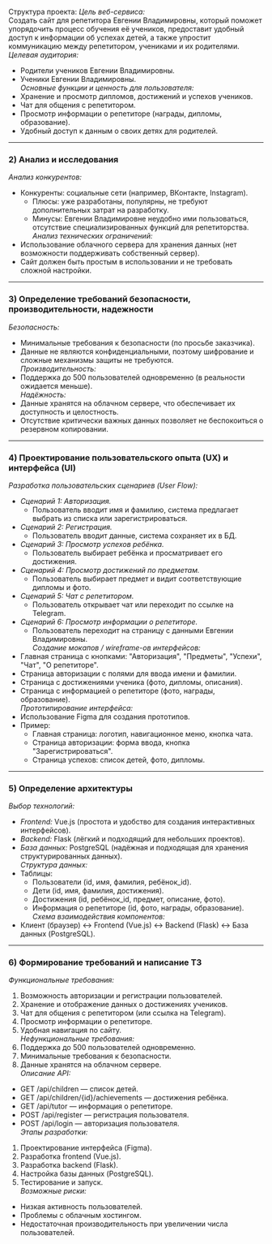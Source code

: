 Структура проекта:
*Цель веб-сервиса:*  
Создать сайт для репетитора Евгении Владимировны, который поможет упорядочить процесс обучения её учеников, предоставит удобный доступ к информации об успехах детей, а также упростит коммуникацию между репетитором, учениками и их родителями.
*Целевая аудитория:*  
- Родители учеников Евгении Владимировны.  
- Ученики Евгении Владимировны.  
*Основные функции и ценность для пользователя:*  
- Хранение и просмотр дипломов, достижений и успехов учеников.  
- Чат для общения с репетитором.  
- Просмотр информации о репетиторе (награды, дипломы, образование).  
- Удобный доступ к данным о своих детях для родителей.  
---
### 2) Анализ и исследования
*Анализ конкурентов:*  
- Конкуренты: социальные сети (например, ВКонтакте, Instagram).  
  - Плюсы: уже разработаны, популярны, не требуют дополнительных затрат на разработку.  
  - Минусы: Евгении Владимировне неудобно ими пользоваться, отсутствие специализированных функций для репетиторства.  
*Анализ технических ограничений:*  
- Использование облачного сервера для хранения данных (нет возможности поддерживать собственный сервер).  
- Сайт должен быть простым в использовании и не требовать сложной настройки.  
---
### 3) Определение требований безопасности, производительности, надежности
*Безопасность:*  
- Минимальные требования к безопасности (по просьбе заказчика).  
- Данные не являются конфиденциальными, поэтому шифрование и сложные механизмы защиты не требуются.  
*Производительность:*  
- Поддержка до 500 пользователей одновременно (в реальности ожидается меньше).  
*Надёжность:*  
- Данные хранятся на облачном сервере, что обеспечивает их доступность и целостность.  
- Отсутствие критически важных данных позволяет не беспокоиться о резервном копировании.  
---
### 4) Проектирование пользовательского опыта (UX) и интерфейса (UI)
*Разработка пользовательских сценариев (User Flow):*  
- *Сценарий 1: Авторизация.*  
  - Пользователь вводит имя и фамилию, система предлагает выбрать из списка или зарегистрироваться.  
- *Сценарий 2: Регистрация.*  
  - Пользователь вводит данные, система сохраняет их в БД.  
- *Сценарий 3: Просмотр успехов ребёнка.*  
  - Пользователь выбирает ребёнка и просматривает его достижения.  
- *Сценарий 4: Просмотр достижений по предметам.*  
  - Пользователь выбирает предмет и видит соответствующие дипломы и фото.  
- *Сценарий 5: Чат с репетитором.*  
  - Пользователь открывает чат или переходит по ссылке на Telegram.  
- *Сценарий 6: Просмотр информации о репетиторе.*  
  - Пользователь переходит на страницу с данными Евгении Владимировны.  
*Создание мокапов / wireframe-ов интерфейсов:*  
- Главная страница с кнопками: "Авторизация", "Предметы", "Успехи", "Чат", "О репетиторе".  
- Страница авторизации с полями для ввода имени и фамилии.  
- Страница с достижениями ученика (фото, дипломы, описания).  
- Страница с информацией о репетиторе (фото, награды, образование).  
*Прототипирование интерфейса:*  
- Использование Figma для создания прототипов.  
- Пример:  
  - Главная страница: логотип, навигационное меню, кнопка чата.  
  - Страница авторизации: форма ввода, кнопка "Зарегистрироваться".  
  - Страница успехов: список детей, фото, дипломы.  
---
### 5) Определение архитектуры
*Выбор технологий:*  
- *Frontend:* Vue.js (простота и удобство для создания интерактивных интерфейсов).  
- *Backend:* Flask (лёгкий и подходящий для небольших проектов).  
- *База данных:* PostgreSQL (надёжная и подходящая для хранения структурированных данных).  
*Структура данных:*  
- Таблицы:  
  - Пользователи (id, имя, фамилия, ребёнок_id).  
  - Дети (id, имя, фамилия, достижения).  
  - Достижения (id, ребёнок_id, предмет, описание, фото).  
  - Информация о репетиторе (id, фото, награды, образование).  
*Схема взаимодействия компонентов:*  
- Клиент (браузер) ↔ Frontend (Vue.js) ↔ Backend (Flask) ↔ База данных (PostgreSQL).  
---
### 6) Формирование требований и написание ТЗ
*Функциональные требования:*  
1. Возможность авторизации и регистрации пользователей.  
2. Хранение и отображение данных о достижениях учеников.  
3. Чат для общения с репетитором (или ссылка на Telegram).  
4. Просмотр информации о репетиторе.  
5. Удобная навигация по сайту.  
*Нефункциональные требования:*  
1. Поддержка до 500 пользователей одновременно.  
2. Минимальные требования к безопасности.  
3. Данные хранятся на облачном сервере.  
*Описание API:*  
- GET /api/children — список детей.  
- GET /api/children/{id}/achievements — достижения ребёнка.  
- GET /api/tutor — информация о репетиторе.  
- POST /api/register — регистрация пользователя.  
- POST /api/login — авторизация пользователя.  
*Этапы разработки:*  
1. Проектирование интерфейса (Figma).  
2. Разработка frontend (Vue.js).  
3. Разработка backend (Flask).  
4. Настройка базы данных (PostgreSQL).  
5. Тестирование и запуск.  
*Возможные риски:*  
- Низкая активность пользователей.  
- Проблемы с облачным хостингом.  
- Недостаточная производительность при увеличении числа пользователей.
